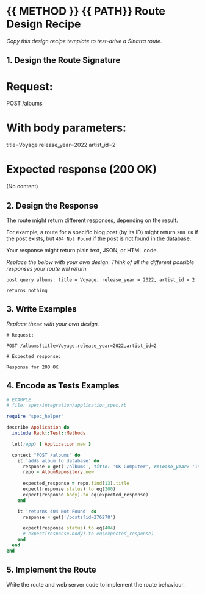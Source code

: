 # {{ METHOD }} {{ PATH}} Route Design Recipe

_Copy this design recipe template to test-drive a Sinatra route._

## 1. Design the Route Signature

# Request:
POST /albums

# With body parameters:
title=Voyage
release_year=2022
artist_id=2

# Expected response (200 OK)
(No content)

## 2. Design the Response

The route might return different responses, depending on the result.

For example, a route for a specific blog post (by its ID) might return `200 OK` if the post exists, but `404 Not Found` if the post is not found in the database.

Your response might return plain text, JSON, or HTML code. 

_Replace the below with your own design. Think of all the different possible responses your route will return._

```
post query albums: title = Voyage, release_year = 2022, artist_id = 2

returns nothing
```


## 3. Write Examples

_Replace these with your own design._

```
# Request:

POST /albums?title=Voyage,release_year=2022,artist_id=2

# Expected response:

Response for 200 OK
```


## 4. Encode as Tests Examples

```ruby
# EXAMPLE
# file: spec/integration/application_spec.rb

require "spec_helper"

describe Application do
  include Rack::Test::Methods

  let(:app) { Application.new }

  context "POST /albums" do
    it 'adds album to database' do
      response = get('/albums', title: 'OK Computer', release_year: '1997', artist_id: '1')
      repo = AlbumRepository.new
      
      expected_response = repo.find(13).title
      expect(response.status).to eq(200)
      expect(response.body).to eq(expected_response)
    end

    it 'returns 404 Not Found' do
      response = get('/posts?id=276278')

      expect(response.status).to eq(404)
      # expect(response.body).to eq(expected_response)
    end
  end
end
```

## 5. Implement the Route

Write the route and web server code to implement the route behaviour.
